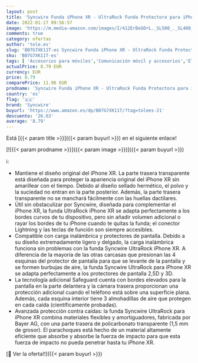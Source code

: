 ```yaml
---
layout: post
title: 'Syncwire Funda iPhone XR - UltraRock Funda Protectora para iPhone XR con Protección Avanzada Ante Caídas y Tecnología de Cámara de Aire Protectora para Apple iPhone XR  2018  - Negro Mate'
date: 2022-01-27 09:56:57
image: 'https://m.media-amazon.com/images/I/412ErBoGOrL._SL500_._SL400_.jpg'
comments: true
category: ofertas
author: 'tole.es'
slug: 'B07G7XK11T-es Syncwire Funda iPhone XR - UltraRock Funda Protectora para...'
sku: 'B07G7XK11T-es'
tags: [ 'Accesorios para móviles','Comunicación móvil y accesorios','Electrónica','Fundas y carcasas para teléfonos móviles','apple','iphone','syncwire', ]
actualPrice: 8.79 EUR
currency: EUR
price: 8.79
comparePrice: 11.98 EUR
prodname: 'Syncwire Funda iPhone XR - UltraRock Funda Protectora para iPhone XR con Protección Avanzada Ante Caídas y Tecnología de Cámara de Aire Protectora para Apple iPhone XR  2018  - Negro Mate'
country: 'es'
flag: '🇪🇸'
brand: 'Syncwire'
buyurl: 'https://www.amazon.es/dp/B07G7XK11T/?tag=tolees-21'
descuento: '26.63'
average: '8.79'
---
```


Está [{{< param title >}}]({{< param buyurl >}}) en el siguiente enlace!

[![{{< param prodname >}}]({{< param image >}})]({{< param buyurl >}})

ℹ️:

- Mantiene el diseño original del iPhone XR. La parte trasera transparente está diseñada para proteger la apariencia original del iPhone XR sin amarillear con el tiempo. Debido al diseño sellado hermético, el polvo y la suciedad no entran en la parte posterior. Además, la parte trasera transparente no se manchará fácilmente con las huellas dactilares.
- Útil sin obstaculizar por Syncwire, diseñada para complementar el iPhone XR, la funda UltraRock iPhone XR se adapta perfectamente a los bordes curvos de tu dispositivo, pero sin añadir volumen adicional o rayar los bordes de tu iPhone cuando te quitas la funda; el conector Lightning y las teclas de función son siempre accesibles.
- Compatible con carga inalámbrica y protectores de pantalla. Debido a su diseño extremadamente ligero y delgado, la carga inalámbrica funciona sin problemas con la funda Syncwire UltraRock iPhone XR. A diferencia de la mayoría de las otras carcasas que presionan las 4 esquinas del protector de pantalla para que se levante de la pantalla y se formen burbujas de aire, la funda Syncwire UltraRock para iPhone XR se adapta perfectamente a los protectores de pantalla 2,5D y 3D.
- La tecnología adicional Safeguard cuenta con bordes elevados para la pantalla en la parte delantera y la cámara trasera proporcionan una protección adicional cuando el teléfono está sobre una superficie plana. Además, cada esquina interior tiene 3 almohadillas de aire que protegen en cada caída (científicamente probadas).
- Avanzada protección contra caídas: la funda Syncwire UltraRock para iPhone XR combina materiales flexibles y amortiguadores, fabricada por Bayer AG, con una parte trasera de policarbonato transparente (1,5 mm de grosor). El parachoques está hecho de un material altamente eficiente que absorbe y absorbe la fuerza de impacto para que esta fuerza de impacto no pueda penetrar hasta tu iPhone XR.

[🛒 Ver la oferta!!]({{< param buyurl >}})
